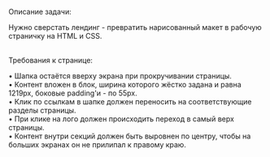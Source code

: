 <p>Описание задачи:</p>
Нужно сверстать лендинг - превратить нарисованный макет в рабочую страничку на HTML и CSS.<br/><br/>
<p>Требования к странице:</p>
• Шапка остаётся вверху экрана при прокручивании страницы.<br/>
• Контент вложен в блок, ширина которого жёстко задана и равна 1219px, боковые padding'и - по 55px.<br/>
• Клик по ссылкам в шапке должен переносить на соответствующие разделы страницы.<br/>
• При клике на лого должен происходить переход в самый верх страницы.<br/>
• Контент внутри секций должен быть выровнен по центру, чтобы на больших экранах он не прилипал к правому краю.<br/>




